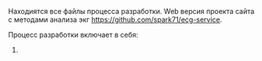 Находиятся все файлы процесса разработки. Web версия проекта сайта с методами анализа экг https://github.com/spark71/ecg-service.

Процесс разработки включает в себя:

1.
